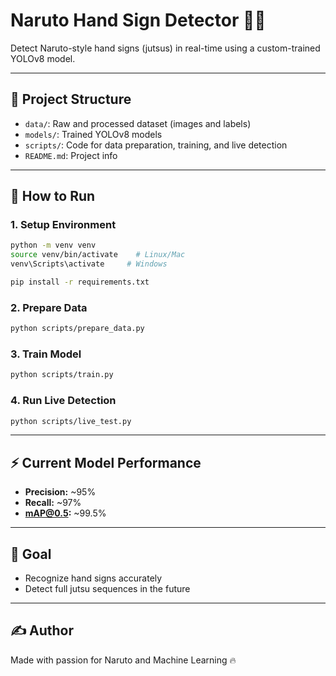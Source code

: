 # Naruto Hand Sign Detector 🥷🔥

Detect Naruto-style hand signs (jutsus) in real-time using a custom-trained YOLOv8 model.

---

## 📂 Project Structure

- `data/`: Raw and processed dataset (images and labels)
- `models/`: Trained YOLOv8 models
- `scripts/`: Code for data preparation, training, and live detection
- `README.md`: Project info

---

## 🚀 How to Run

### 1. Setup Environment
```bash
python -m venv venv
source venv/bin/activate    # Linux/Mac
venv\Scripts\activate     # Windows

pip install -r requirements.txt
```

### 2. Prepare Data
```bash
python scripts/prepare_data.py
```

### 3. Train Model
```bash
python scripts/train.py
```

### 4. Run Live Detection
```bash
python scripts/live_test.py
```

---

## ⚡ Current Model Performance

- **Precision:** ~95%
- **Recall:** ~97%
- **mAP@0.5:** ~99.5%

---

## 🎯 Goal

- Recognize hand signs accurately
- Detect full jutsu sequences in the future

---

## ✍️ Author

Made with passion for Naruto and Machine Learning 🔥
